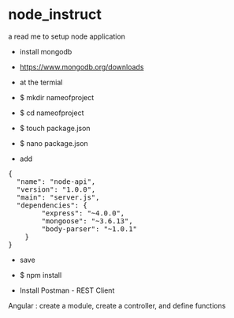 # node_instruct
a read me to setup node application 


* install mongodb
* https://www.mongodb.org/downloads

* at the termial
* $ mkdir nameofproject
* $ cd nameofproject
* $ touch package.json
* $ nano package.json

- add 

<pre>
{
  "name": "node-api",
  "version": "1.0.0",
  "main": "server.js",
  "dependencies": {
        "express": "~4.0.0",
        "mongoose": "~3.6.13",
        "body-parser": "~1.0.1"
    }
}
</pre>

- save 

* $ npm install

* Install Postman - REST Client

Angular : create a module, create a controller, and define functions 
